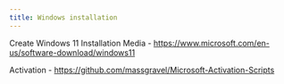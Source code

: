 ```yaml
---
title: Windows installation
---
```


Create Windows 11 Installation Media - <https://www.microsoft.com/en-us/software-download/windows11>

Activation - <https://github.com/massgravel/Microsoft-Activation-Scripts>